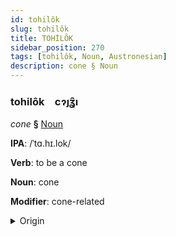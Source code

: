 ```yaml
---
id: tohilôk
slug: tohilôk
title: TOHİLÔK
sidebar_position: 270
tags: [tohilôk, Noun, Austronesian]
description: cone § Noun
---
```


### tohilôk&emsp;<span kind="abugida">cɂȷʓ̑ı</span>

*cone* **§** [Noun](../../tags/Noun)

**IPA**: /ˈtɑ.hɪ.lok/

**Verb**: to be a cone

**Noun**: cone

**Modifier**: cone-related

<details>
    <summary>Origin</summary>
    Tagalog tagilog [tɐ.ɣɪˈloɡ]<br/>
    <em>Austronesian Language Family</em>
</details>